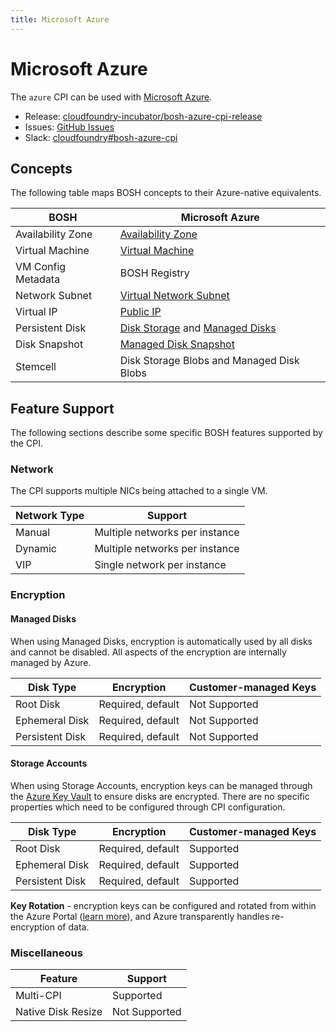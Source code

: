 ```yaml
---
title: Microsoft Azure
---
```


# Microsoft Azure

The `azure` CPI can be used with [Microsoft Azure](https://azure.microsoft.com/).

 * Release: [cloudfoundry-incubator/bosh-azure-cpi-release](https://github.com/cloudfoundry-incubator/bosh-azure-cpi-release)
 * Issues: [GitHub Issues](https://github.com/cloudfoundry-incubator/bosh-azure-cpi-release/issues)
 * Slack: [cloudfoundry#bosh-azure-cpi](https://cloudfoundry.slack.com/messages/bosh-azure-cpi)


## Concepts

The following table maps BOSH concepts to their Azure-native equivalents.

| BOSH | Microsoft Azure |
| ---- | --------------- |
| Availability Zone | [Availability Zone](https://docs.microsoft.com/en-us/azure/availability-zones/az-overview) |
| Virtual Machine | [Virtual Machine](https://docs.microsoft.com/en-us/azure/virtual-machines/linux/sizes) |
| VM Config Metadata | BOSH Registry |
| Network Subnet | [Virtual Network Subnet](https://docs.microsoft.com/en-us/azure/virtual-network/virtual-networks-overview) |
| Virtual IP | [Public IP](https://docs.microsoft.com/en-us/azure/virtual-network/virtual-network-ip-addresses-overview-arm#public-ip-addresses) |
| Persistent Disk | [Disk Storage](https://azure.microsoft.com/en-us/services/storage/disks/) and [Managed Disks](https://azure.microsoft.com/en-us/services/managed-disks/) |
| Disk Snapshot | [Managed Disk Snapshot](https://docs.microsoft.com/en-us/azure/virtual-machines/windows/managed-disks-overview#managed-disk-snapshots) |
| Stemcell | Disk Storage Blobs and Managed Disk Blobs |


## Feature Support

The following sections describe some specific BOSH features supported by the CPI.


### Network

The CPI supports multiple NICs being attached to a single VM.

| Network Type | Support |
| ------------ | ------- |
| Manual | Multiple networks per instance |
| Dynamic | Multiple networks per instance |
| VIP | Single network per instance |


### Encryption


#### Managed Disks

When using Managed Disks, encryption is automatically used by all disks and cannot be disabled. All aspects of the encryption are internally managed by Azure.

| Disk Type | Encryption | Customer-managed Keys |
| --------- | ---------- | --------------------- |
| Root Disk | Required, default | Not Supported |
| Ephemeral Disk | Required, default | Not Supported |
| Persistent Disk | Required, default | Not Supported |


#### Storage Accounts

When using Storage Accounts, encryption keys can be managed through the [Azure Key Vault](https://azure.microsoft.com/en-us/services/key-vault/) to ensure disks are encrypted. There are no specific properties which need to be configured through CPI configuration.

| Disk Type | Encryption | Customer-managed Keys |
| --------- | ---------- | --------------------- |
| Root Disk | Required, default | Supported |
| Ephemeral Disk | Required, default | Supported |
| Persistent Disk | Required, default | Supported |

**Key Rotation** - encryption keys can be configured and rotated from within the Azure Portal ([learn more](https://docs.microsoft.com/en-us/azure/security/azure-security-disk-encryption)), and Azure transparently handles re-encryption of data.


### Miscellaneous

| Feature | Support |
| ------- | ------- |
| Multi-CPI | Supported |
| Native Disk Resize | Not Supported |
